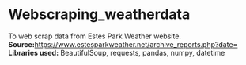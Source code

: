 # Webscraping_weatherdata
To web scrap data from Estes Park Weather website.
<b>Source:</b>https://www.estesparkweather.net/archive_reports.php?date=
<b>Libraries used:</b> BeautifulSoup, requests, pandas, numpy, datetime
